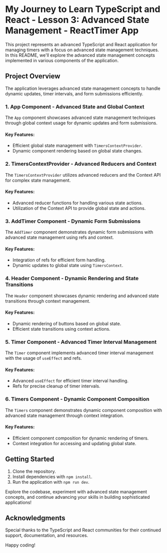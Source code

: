 # My Journey to Learn TypeScript and React - Lesson 3: Advanced State Management - ReactTimer App

This project represents an advanced TypeScript and React application for managing timers with a focus on advanced state management techniques. In this README, we'll explore the advanced state management concepts implemented in various components of the application.

## Project Overview

The application leverages advanced state management concepts to handle dynamic updates, timer intervals, and form submissions efficiently.

### 1. **App Component - Advanced State and Global Context**

The `App` component showcases advanced state management techniques through global context usage for dynamic updates and form submissions.

#### Key Features:

- Efficient global state management with `TimersContextProvider`.
- Dynamic component rendering based on global state changes.

### 2. **TimersContextProvider - Advanced Reducers and Context**

The `TimersContextProvider` utilizes advanced reducers and the Context API for complex state management.

#### Key Features:

- Advanced reducer functions for handling various state actions.
- Utilization of the Context API to provide global state and actions.

### 3. **AddTimer Component - Dynamic Form Submissions**

The `AddTimer` component demonstrates dynamic form submissions with advanced state management using refs and context.

#### Key Features:

- Integration of refs for efficient form handling.
- Dynamic updates to global state using `TimersContext`.

### 4. **Header Component - Dynamic Rendering and State Transitions**

The `Header` component showcases dynamic rendering and advanced state transitions through context management.

#### Key Features:

- Dynamic rendering of buttons based on global state.
- Efficient state transitions using context actions.

### 5. **Timer Component - Advanced Timer Interval Management**

The `Timer` component implements advanced timer interval management with the usage of `useEffect` and refs.

#### Key Features:

- Advanced `useEffect` for efficient timer interval handling.
- Refs for precise cleanup of timer intervals.

### 6. **Timers Component - Dynamic Component Composition**

The `Timers` component demonstrates dynamic component composition with advanced state management through context integration.

#### Key Features:

- Efficient component composition for dynamic rendering of timers.
- Context integration for accessing and updating global state.

## Getting Started

1. Clone the repository.
2. Install dependencies with `npm install`.
3. Run the application with `npm run dev`.

Explore the codebase, experiment with advanced state management concepts, and continue advancing your skills in building sophisticated applications!

## Acknowledgments

Special thanks to the TypeScript and React communities for their continued support, documentation, and resources.

Happy coding!
